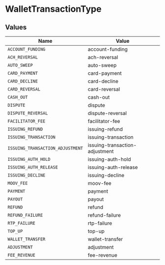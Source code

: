 # WalletTransactionType


## Values

| Name                             | Value                            |
| -------------------------------- | -------------------------------- |
| `ACCOUNT_FUNDING`                | account-funding                  |
| `ACH_REVERSAL`                   | ach-reversal                     |
| `AUTO_SWEEP`                     | auto-sweep                       |
| `CARD_PAYMENT`                   | card-payment                     |
| `CARD_DECLINE`                   | card-decline                     |
| `CARD_REVERSAL`                  | card-reversal                    |
| `CASH_OUT`                       | cash-out                         |
| `DISPUTE`                        | dispute                          |
| `DISPUTE_REVERSAL`               | dispute-reversal                 |
| `FACILITATOR_FEE`                | facilitator-fee                  |
| `ISSUING_REFUND`                 | issuing-refund                   |
| `ISSUING_TRANSACTION`            | issuing-transaction              |
| `ISSUING_TRANSACTION_ADJUSTMENT` | issuing-transaction-adjustment   |
| `ISSUING_AUTH_HOLD`              | issuing-auth-hold                |
| `ISSUING_AUTH_RELEASE`           | issuing-auth-release             |
| `ISSUING_DECLINE`                | issuing-decline                  |
| `MOOV_FEE`                       | moov-fee                         |
| `PAYMENT`                        | payment                          |
| `PAYOUT`                         | payout                           |
| `REFUND`                         | refund                           |
| `REFUND_FAILURE`                 | refund-failure                   |
| `RTP_FAILURE`                    | rtp-failure                      |
| `TOP_UP`                         | top-up                           |
| `WALLET_TRANSFER`                | wallet-transfer                  |
| `ADJUSTMENT`                     | adjustment                       |
| `FEE_REVENUE`                    | fee-revenue                      |